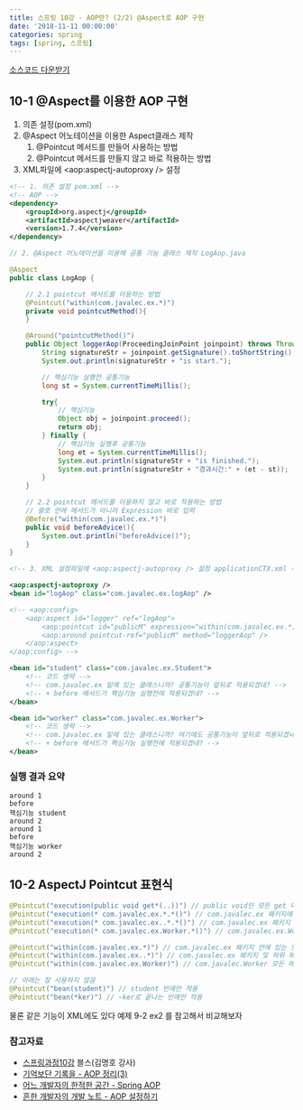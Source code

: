 ```yaml
---
title: 스프링 10강 - AOP란? (2/2) @Aspect로 AOP 구현
date: '2018-11-11 00:00:00'
categories: spring
tags: [spring, 스프링]
---
```


<a href="http://seouliotcenter.tistory.com/74?category=663840" target="_blank">소스코드 다운받기</a>

## 10-1 @Aspect를 이용한 AOP 구현

1. 의존 설정(pom.xml)
2. @Aspect 어노테이션을 이용한 Aspect클래스 제작
    1. @Pointcut 메서드를 만들어 사용하는 방법
    2. @Pointcut 메서드를 만들지 않고 바로 적용하는 방법
3. XML파일에 <aop:aspectj-autoproxy /> 설정

```xml
<!-- 1. 의존 설정 pom.xml -->
<!-- AOP -->
<dependency>
    <groupId>org.aspectj</groupId>
    <artifactId>aspectjweaver</artifactId>
    <version>1.7.4</version>
</dependency>
```

```java
// 2. @Aspect 어노테이션을 이용해 공통 기능 클래스 제작 LogAop.java

@Aspect
public class LogAop {

    // 2.1 pointcut 메서드를 이용하는 방법
    @Pointcut("within(com.javalec.ex.*)")
    private void pointcutMethod(){
    }

    @Around("pointcutMethod()")
    public Object loggerAop(ProceedingJoinPoint joinpoint) throws Throwable {
        String signatureStr = joinpoint.getSignature().toShortString();
        System.out.println(signatureStr + "is start.");

        // 핵심기능 실행전 공통기능
        long st = System.currentTimeMillis();

        try{
            // 핵심기능
            Object obj = joinpoint.proceed();
            return obj;
        } finally {
            // 핵심기능 실행후 공통기능
            long et = System.currentTimeMillis();
            System.out.println(signatureStr + "is finished.");
            System.out.println(signatureStr + "경과시간:" + (et - st));
        }
    }

    // 2.2 pointcut 메서드를 이용하지 않고 바로 적용하는 방법
    // 괄호 안에 메서드가 아니라 Expression 바로 입력
    @Before("within(com.javalec.ex.*)")
    public void beforeAdvice(){
        System.out.println("beforeAdvice()");
    }
}
```

```xml
<!-- 3. XML 설정파일에 <aop:aspectj-autoproxy /> 설정 applicationCTX.xml -->

<aop:aspectj-autoproxy />
<bean id="logAop" class="com.javalec.ex.logAop" />

<!-- <aop:config>
    <aop:aspect id="logger" ref="logAop">
        <aop:pointcut id="publicM" expression="within(com.javalec.ex.*)" />
        <aop:around pointcut-ref="publicM" method="loggerAop" />
    </aop:aspect>
</aop:config> -->

<bean id="student" class="com.javalec.ex.Student">
    <!-- 코드 생략 -->
    <!-- com.javalec.ex 밑에 있는 클래스니까? 공통기능이 앞뒤로 적용되겠네? -->
    <!-- + before 메서드가 핵심기능 실행전에 적용되겠네? -->
</bean>

<bean id="worker" class="com.javalec.ex.Worker">
    <!-- 코드 생략 -->
    <!-- com.javalec.ex 밑에 있는 클래스니까? 여기에도 공통기능이 앞뒤로 적용되겠네? -->
    <!-- + before 메서드가 핵심기능 실행전에 적용되겠네? -->
</bean>

```

### 실행 결과 요약

```
around 1
before
핵심기능 student
around 2
around 1
before
핵심기능 worker
around 2
```

## 10-2 AspectJ Pointcut 표현식

```java
@Pointcut("execution(public void get*(..))") // public void인 모든 get 메서드
@Pointcut("execution(* com.javalec.ex.*.*()") // com.javalec.ex 패키지에 파라미터가 없는 모든 메서드
@Pointcut("execution(* com.javalec.ex..*.*()") // com.javalec.ex 패키지 & com.javalec.ex 하위 패키지에 파라미터가 없는 모든 메서드
@Pointcut("execution(* com.javalec.ex.Worker.*()") // com.javalec.ex.Worker 안의 모든 메서드

@Pointcut("within(com.javalec.ex.*)") // com.javalec.ex 패키지 안에 있는 모든 메서드
@Pointcut("within(com.javalec.ex..*)") // com.javalec.ex 패키지 및 하위 패키지 안에 있는 모든 메서드
@Pointcut("within(com.javalec.ex.Worker)") // com.javalec.Worker 모든 메서드

// 아래는 잘 사용하지 않음
@Pointcut("bean(student)") // student 빈에만 적용
@Pointcut("bean(*ker)") // ~ker로 끝나는 빈에만 적용
```

물론 같은 기능이 XML에도 있다 예제 9-2 ex2 를 참고해서 비교해보자

### 참고자료

* <a href="http://seouliotcenter.tistory.com/74?category=663840" target="_blank">스프링과정10강</a> 블스(김명호 강사)
* <a href="https://jojoldu.tistory.com/71" target="_blank">기억보단 기록을 - AOP 정리(3)</a>
* <a href="http://closer27.github.io/backend/2017/08/03/spring-aop/" target="_blank">어느 개발자의 한적한 공간 - Spring AOP</a>
* <a href="http://addio3305.tistory.com/86" target="_blank">흔한 개발자의 개발 노트 - AOP 설정하기</a>
